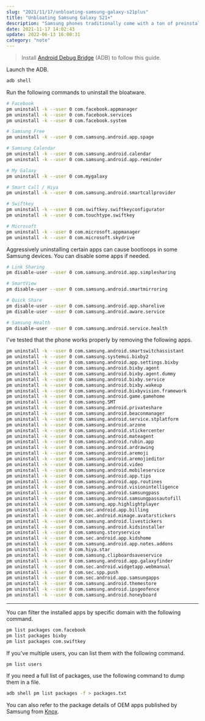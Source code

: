 ```yaml
---
slug: "2021/11/17/unbloating-samsung-galaxy-s21plus"
title: "Unbloating Samsung Galaxy S21+"
description: "Samsung phones traditionally come with a ton of preinstalled bloatware. Learn how to get rid of it using Android Debug Bridge."
date: 2021-11-17 14:02:43
update: 2022-06-13 16:00:31
category: "note"
---
```


> Install [Android Debug Bridge](https://developer.android.com/tools/adb) (ADB) to follow this guide.

Launch the ADB.

```sh
adb shell
```

Run the following commands to uninstall the bloatware.

```sh
# Facebook
pm uninstall -k --user 0 com.facebook.appmanager
pm uninstall -k --user 0 com.facebook.services
pm uninstall -k --user 0 com.facebook.system

# Samsung Free
pm uninstall -k --user 0 com.samsung.android.app.spage

# Samsung Calendar
pm uninstall -k --user 0 com.samsung.android.calendar
pm uninstall -k --user 0 com.samsung.android.app.reminder

# My Galaxy
pm uninstall -k --user 0 com.mygalaxy

# Smart Call / Hiya
pm uninstall -k --user 0 com.samsung.android.smartcallprovider

# Swiftkey
pm uninstall -k --user 0 com.swiftkey.swiftkeyconfigurator
pm uninstall -k --user 0 com.touchtype.swiftkey

# Microsoft
pm uninstall -k --user 0 com.microsoft.appmanager
pm uninstall -k --user 0 com.microsoft.skydrive
```

Aggressively uninstalling certain apps can cause bootloops in some Samsung devices. You can disable some apps if needed.

```sh
# Link Sharing
pm disable-user --user 0 com.samsung.android.app.simplesharing

# SmartView
pm disable-user --user 0 com.samsung.android.smartmirroring

# Quick Share
pm disable-user --user 0 com.samsung.android.app.sharelive
pm disable-user --user 0 com.samsung.android.aware.service

# Samsung Health
pm disable-user --user 0 com.samsung.android.service.health
```

I've tested that the phone works properly by removing the following apps.

```sh
pm uninstall -k --user 0 com.samsung.android.smartswitchassistant
pm uninstall -k --user 0 com.samsung.systemui.bixby2
pm uninstall -k --user 0 com.samsung.android.app.settings.bixby
pm uninstall -k --user 0 com.samsung.android.bixby.agent
pm uninstall -k --user 0 com.samsung.android.bixby.agent.dummy
pm uninstall -k --user 0 com.samsung.android.bixby.service
pm uninstall -k --user 0 com.samsung.android.bixby.wakeup
pm uninstall -k --user 0 com.samsung.android.bixbyvision.framework
pm uninstall -k --user 0 com.samsung.android.game.gamehome
pm uninstall -k --user 0 com.samsung.SMT
pm uninstall -k --user 0 com.samsung.android.privateshare
pm uninstall -k --user 0 com.samsung.android.beaconmanager
pm uninstall -k --user 0 com.samsung.android.service.stplatform
pm uninstall -k --user 0 com.samsung.android.arzone
pm uninstall -k --user 0 com.samsung.android.stickercenter
pm uninstall -k --user 0 com.samsung.android.mateagent
pm uninstall -k --user 0 com.samsung.android.rubin.app
pm uninstall -k --user 0 com.samsung.android.ardrawing
pm uninstall -k --user 0 com.samsung.android.aremoji
pm uninstall -k --user 0 com.samsung.android.aremojieditor
pm uninstall -k --user 0 com.samsung.android.video
pm uninstall -k --user 0 com.samsung.android.mobileservice
pm uninstall -k --user 0 com.samsung.android.app.tips
pm uninstall -k --user 0 com.samsung.android.app.routines
pm uninstall -k --user 0 com.samsung.android.visionintelligence
pm uninstall -k --user 0 com.samsung.android.samsungpass
pm uninstall -k --user 0 com.samsung.android.samsungpassautofill
pm uninstall -k --user 0 com.samsung.app.highlightplayer
pm uninstall -k --user 0 com.sec.android.app.billing
pm uninstall -k --user 0 com.sec.android.mimage.avatarstickers
pm uninstall -k --user 0 com.samsung.android.livestickers
pm uninstall -k --user 0 com.samsung.android.kidsinstaller
pm uninstall -k --user 0 com.samsung.storyservice
pm uninstall -k --user 0 com.sec.android.app.kidshome
pm uninstall -k --user 0 com.samsung.android.app.notes.addons
pm uninstall -k --user 0 com.hiya.star
pm uninstall -k --user 0 com.samsung.clipboardsaveservice
pm uninstall -k --user 0 com.samsung.android.app.galaxyfinder
pm uninstall -k --user 0 com.sec.android.widgetapp.webmanual
pm uninstall -k --user 0 com.sec.spp.push
pm uninstall -k --user 0 com.sec.android.app.samsungapps
pm uninstall -k --user 0 com.samsung.android.themestore
pm uninstall -k --user 0 com.samsung.android.ipsgeofence
pm uninstall -k --user 0 com.samsung.android.honeyboard
```

---

You can filter the installed apps by specific domain with the following command.

```sh
pm list packages com.facebook
pm list packages bixby
pm list packages com.swiftkey
```

If you've multiple users, you can list them with the following command.

```sh
pm list users
```

If you need a full list of packages, use the following command to dump them in a file.

```sh
adb shell pm list packages -f > packages.txt
```

You can also refer to the package details of OEM apps published by Samsung from [Knox](https://docs.samsungknox.com/CCMode/G996B_5G_R.pdf).

